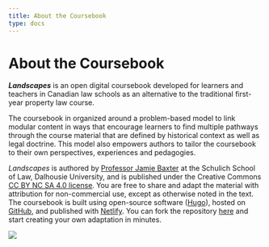 ```yaml
---
title: About the Coursebook
type: docs
---
```


# About the Coursebook

<!--<div class="center"><a href="/"><img src="imgs/cover.jpg" style="max-width: 300px"></a></div>-->

***Landscapes*** is an open digital coursebook developed for learners and teachers in Canadian law schools as an alternative to the traditional first-year property law course. 

The coursebook in organized around a problem-based model to link modular content in ways that encourage learners to find multiple pathways through the course material that are defined by historical context as well as legal doctrine. This model also empowers authors to tailor the coursebook to their own perspectives, experiences and pedagogies.

*Landscapes* is authored by [Professor Jamie Baxter](https://www.dal.ca/faculty/law/faculty-staff/our-faculty/jamie-baxter.html) at the Schulich School of Law, Dalhousie University, and is published under the Creative Commons [CC BY NC SA 4.0 license](https://creativecommons.org/licenses/by-nc-sa/4.0/). You are free to share and adapt the material with attribution for non-commercial use, except as otherwise noted in the text.  The coursebook is built using open-source software ([Hugo](https://gohugo.io)), hosted on [GitHub](https://github.com), and published with [Netlify](https://www.netlify.com). You can fork the repository [here](https://github.com/radish-es/casebook-property/tree/main) and start creating your own adaptation in minutes. 

<div class="center"><a href="https://creativecommons.org/licenses/by-nc-sa/4.0/"><img src="imgs/by-nc-sa.png" style="max-width: 150px"></a></div>